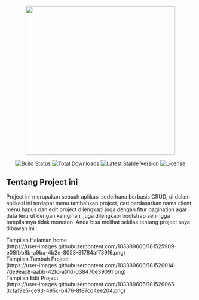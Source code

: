 <p align="center"><a href="https://laravel.com" target="_blank"><img src="https://raw.githubusercontent.com/laravel/art/master/logo-lockup/5%20SVG/2%20CMYK/1%20Full%20Color/laravel-logolockup-cmyk-red.svg" width="400"></a></p>

<p align="center">
<a href="https://travis-ci.org/laravel/framework"><img src="https://travis-ci.org/laravel/framework.svg" alt="Build Status"></a>
<a href="https://packagist.org/packages/laravel/framework"><img src="https://img.shields.io/packagist/dt/laravel/framework" alt="Total Downloads"></a>
<a href="https://packagist.org/packages/laravel/framework"><img src="https://img.shields.io/packagist/v/laravel/framework" alt="Latest Stable Version"></a>
<a href="https://packagist.org/packages/laravel/framework"><img src="https://img.shields.io/packagist/l/laravel/framework" alt="License"></a>
</p>



## Tentang Project ini

Project ini merupakan sebuah aplikasi sederhana berbasis CRUD, di dalam aplikasi ini terdapat menu tambahkan project, cari berdasarkan nama client, menu hapus dan edit project dilengkapi juga dengan fitur pagination agar data terurut dengan keinginan, juga dilengkapi bootstrap sehingga tampilannya tidak monoton. 
Anda bisa melihat sekilas tentang project saya dibawah ini :

<p align="left">
Tampilan Halaman home <br>
(https://user-images.githubusercontent.com/103389606/181525909-e08fbb8b-a9ba-4b2e-8053-81784af739f6.png)<br>
Tampilan Tambah Project <br>
(https://user-images.githubusercontent.com/103389606/181526014-7de9eac8-aabb-42fc-a01d-038470e39091.png)<br>
Tampilan Edit Project <br>
(https://user-images.githubusercontent.com/103389606/181526065-3cfa19e5-ce93-495c-b476-8f87cd4ee204.png)<br>
    </p>



